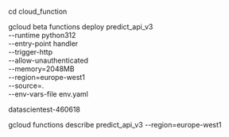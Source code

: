 cd cloud_function

gcloud beta functions deploy predict_api_v3 \
  --runtime python312 \
  --entry-point handler \
  --trigger-http \
  --allow-unauthenticated \
  --memory=2048MB \
  --region=europe-west1 \
  --source=. \
  --env-vars-file env.yaml

  datascientest-460618

gcloud functions describe predict_api_v3 --region=europe-west1
